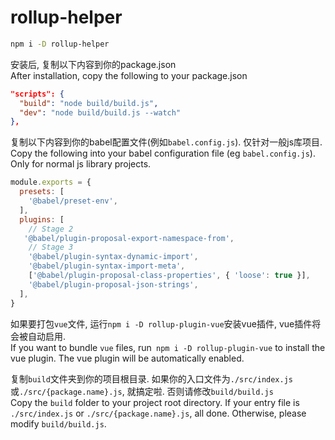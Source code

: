 # rollup-helper
```sh
npm i -D rollup-helper
```
安装后, 复制以下内容到你的package.json   
After installation, copy the following to your package.json
```json
"scripts": {
  "build": "node build/build.js",
  "dev": "node build/build.js --watch"
},
```
复制以下内容到你的babel配置文件(例如`babel.config.js`). 仅针对一般js库项目.   
Copy the following into your babel configuration file (eg `babel.config.js`). Only for normal js library projects.
```js
module.exports = {
  presets: [
    '@babel/preset-env',
  ],
  plugins: [
    // Stage 2
   '@babel/plugin-proposal-export-namespace-from',
    // Stage 3
    '@babel/plugin-syntax-dynamic-import',
    '@babel/plugin-syntax-import-meta',
    ['@babel/plugin-proposal-class-properties', { 'loose': true }],
    '@babel/plugin-proposal-json-strings',
  ],
}
```
如果要打包`vue`文件, 运行`npm i -D rollup-plugin-vue`安装vue插件, vue插件将会被自动启用.   
If you want to bundle `vue` files, run` npm i -D rollup-plugin-vue` to install the vue plugin. The vue plugin will be automatically enabled.

复制`build`文件夹到你的项目根目录. 如果你的入口文件为`./src/index.js`或`./src/{package.name}.js`, 就搞定啦. 否则请修改`build/build.js`   
Copy the `build` folder to your project root directory. If your entry file is `./src/index.js` or `./src/{package.name}.js`, all done. Otherwise, please modify `build/build.js`.
